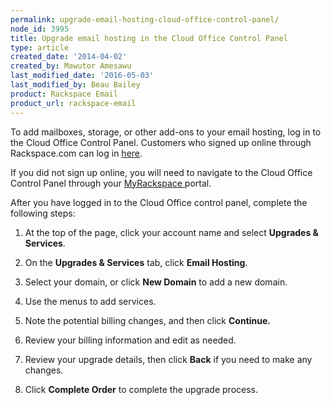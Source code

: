 ```yaml
---
permalink: upgrade-email-hosting-cloud-office-control-panel/
node_id: 3995
title: Upgrade email hosting in the Cloud Office Control Panel
type: article
created_date: '2014-04-02'
created_by: Mawutor Amesawu
last_modified_date: '2016-05-03'
last_modified_by: Beau Bailey
product: Rackspace Email
product_url: rackspace-email
---
```


To add mailboxes, storage, or other add-ons to your email hosting, log in to the Cloud Office Control Panel. Customers who signed up online through Rackspace.com can log in [here](https://cp.rackspace.com). 

If you did not sign up online, you will need to navigate to the Cloud Office Control Panel through your [MyRackspace ](https://my.rackspace.com) portal.

After you have logged in to the Cloud Office control panel, complete the following steps:

1.  At the top of the page, click your account name and select **Upgrades & Services**.

2.  On the **Upgrades & Services** tab, click **Email Hosting**.

3.  Select your domain, or click **New Domain** to add a new domain.

4.  Use the menus to add services.

5.  Note the potential billing changes, and then click **Continue.**

6.  Review your billing information and edit as needed.

7.  Review your upgrade details, then click **Back** if you need to make any changes.

8.  Click **Complete Order** to complete the upgrade process.
